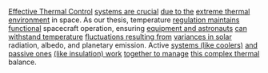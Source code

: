 
[Effective Thermal Control](1/3/3/2/1/.Thermal%20Control) [systems are crucial](1/1/3/3/1/3/1/.System) [due to the](2/2/3/1/3/1/.Cause) [extreme thermal environment](1/3/3/2/1/.Thermal%20Control) in space. As our thesis, temperature [regulation maintains functional](3/1/3/3/1/2/2/2/2/.Regulation) spacecraft operation, ensuring [equipment and astronauts](1/3/3/.%20Astronautics) [can withstand temperature](1/3/3/2/1/1/.Heat%20Shields) [fluctuations resulting from](1/3/1/2/1/1/2/2/_Oscillation-Mass%20Difference) [variances in solar](3/1/1/3/3/1/2/.Solar%20Integration) radiation, albedo, and planetary emission. Active [systems (like coolers)](1/3/3/2/1/2/.Cooling%20Systems) [and passive ones](2/1/1/2/_Active-Passive) [(like insulation) work](1/3/3/2/1/3/.Insulation%20Materials) [together to manage](3/2/3/2/3/3/.Communal%20ownership) [this complex thermal](3/1/1/1/2/2/2/.Heating%20Elements) balance.

